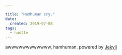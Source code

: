 ```yaml
---

title: "Hamhuman cry."
date:
  created: 2019-07-08
tags:
  - hustle
---
```

awwwwwwwwwwww, hamhuman.
powered by [Jekyll](http://jekyllrb.com)
